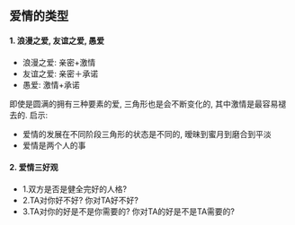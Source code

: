 ## 爱情的类型

#### 1. 浪漫之爱, 友谊之爱, 愚爱

- 浪漫之爱: 亲密+激情
- 友谊之爱: 亲密＋承诺
- 愚爱: 激情+承诺

即使是圆满的拥有三种要素的爱, 三角形也是会不断变化的, 其中激情是最容易褪去的. 启示: 

- 爱情的发展在不同阶段三角形的状态是不同的, 暧昧到蜜月到磨合到平淡
- 爱情是两个人的事

#### 2. 爱情三好观

- 1.双方是否是健全完好的人格?
- 2.TA对你好不好? 你对TA好不好?
- 3.TA对你的好是不是你需要的? 你对TA的好是不是TA需要的?